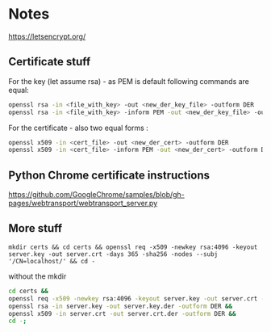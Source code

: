 # Notes

<https://letsencrypt.org/>

## Certificate stuff

For the key (let assume rsa) - as PEM is default following commands are equal:

```bash
openssl rsa -in <file_with_key> -out <new_der_key_file> -outform DER
openssl rsa -in <file_with_key> -inform PEM -out <new_der_key_file> -outform DER
```

For the certificate - also two equal forms :

```bash
openssl x509 -in <cert_file> -out <new_der_cert> -outform DER
openssl x509 -in <cert_file> -inform PEM -out <new_der_cert> -outform DER
```

## Python Chrome certificate instructions

<https://github.com/GoogleChrome/samples/blob/gh-pages/webtransport/webtransport_server.py>

## More stuff

```
mkdir certs && cd certs && openssl req -x509 -newkey rsa:4096 -keyout server.key -out server.crt -days 365 -sha256 -nodes --subj '/CN=localhost/' && cd -
```

without the mkdir

```bash
cd certs &&
openssl req -x509 -newkey rsa:4096 -keyout server.key -out server.crt -days 365 -sha256 -nodes --subj '/CN=localhost/' &&
openssl rsa -in server.key -out server.key.der -outform DER &&
openssl x509 -in server.crt -out server.crt.der -outform DER &&
cd -;
```

